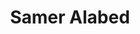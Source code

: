---
layout: page
title: Samer Alabed
description: Cardiac MRI Research Fellow in Artificial Intelligence at the Department of Infection, Immunity and Cardiovascular Disease
img: assets/img/samer.jpg
importance: 4
redirect: https://www.sheffield.ac.uk/medicine/people/iicd/samer-alabed
category: Internal
---